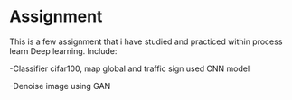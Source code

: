 # Assignment
This is a few assignment that i have studied and practiced within process learn Deep learning. Include:

  -Classifier cifar100, map global and traffic sign used CNN model
  
  -Denoise image using GAN


